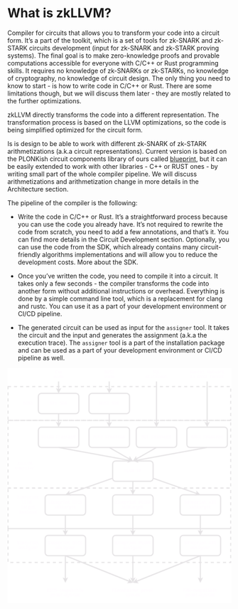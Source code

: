 # What is zkLLVM?

Compiler for circuits that allows you to transform your code into a circuit form. It’s a part of the toolkit, which is a set of tools for zk-SNARK and zk-STARK circuits development (input for zk-SNARK and zk-STARK proving systems). The final goal is to make zero-knowledge proofs and provable computations accessible for everyone with C/C++ or Rust programming skills. It requires no knowledge of zk-SNARKs or zk-STARKs, no knowledge of cryptography, no knowledge of circuit design. The only thing you need to know to start - is how to write code in C/C++ or Rust. There are some limitations though, but we will discuss them later - they are mostly related to the further optimizations.

zkLLVM directly transforms the code into a different representation. The transformation process is based on the LLVM optimizations, so the code is being simplified optimized for the circuit form.

Is is design to be able to work with different zk-SNARK of zk-STARK arithmetizations (a.k.a circuit representations). Current version is based on the PLONKish circuit components library of ours called [blueprint](https://github.com/NilFoundation/zkllvm-blueprint), but it can be easily extended to work with other libraries - C++ or RUST ones - by writing small part of the whole compiler pipeline. We will discuss arithmetizations and arithmetization change in more details in the Architecture section.

The pipeline of the compiler is the following:

- Write the code in C/C++ or Rust. It’s a straightforward process because you can use the code you already have. It’s not required to rewrite the code from scratch, you need to add a few annotations, and that’s it. You can find more details in the Circuit Development section. Optionally, you can use the code from the SDK, which already contains many circuit-friendly algorithms implementations and will allow you to reduce the development costs. More about the SDK.

- Once you’ve written the code, you need to compile it into a circuit. It takes only a few seconds - the compiler transforms the code into another form without additional instructions or overhead. Everything is done by a simple command line tool, which is a replacement for clang and rustc. You can use it as a part of your development environment or CI/CD pipeline.

- The generated circuit can be used as input for the `assigner` tool. It takes the circuit and the input and generates the assignment (a.k.a the execution trace). The `assigner` tool is a part of the installation package and can be used as a part of your development environment or CI/CD pipeline as well.

![zkLLVM pipeline](./img/zkllvm-pipeline-light.png)
